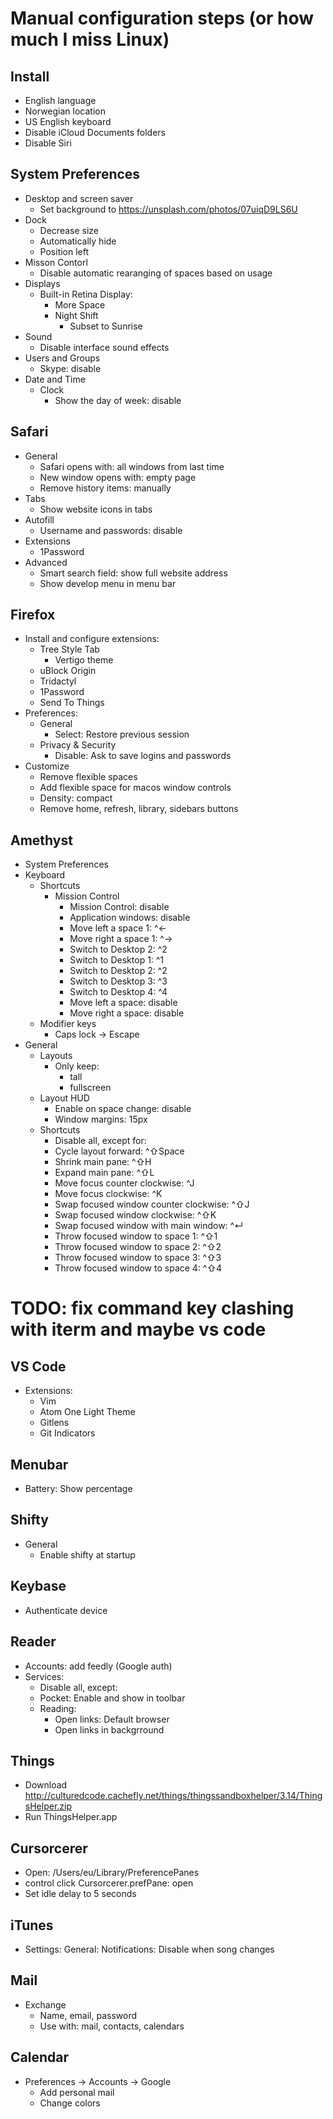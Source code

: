 Manual configuration steps (or how much I miss Linux)
=====================================================

Install
-------

- English language
- Norwegian location
- US English keyboard
- Disable iCloud Documents folders
- Disable Siri

System Preferences
------------------

- Desktop and screen saver
  - Set background to https://unsplash.com/photos/07uiqD9LS6U
- Dock
  - Decrease size
  - Automatically hide
  - Position left
- Misson Contorl
  - Disable automatic rearanging of spaces based on usage
- Displays
  - Built-in Retina Display:
    - More Space
    - Night Shift
      - Subset to Sunrise
- Sound
  - Disable interface sound effects
- Users and Groups
  - Skype: disable
- Date and Time
  - Clock
    - Show the day of week: disable

Safari
------

- General
  - Safari opens with: all windows from last time
  - New window opens with: empty page
  - Remove history items: manually
- Tabs
  - Show website icons in tabs
- Autofill
  - Username and passwords: disable
- Extensions
  - 1Password
- Advanced
  - Smart search field: show full website address
  - Show develop menu in menu bar

Firefox
-------

- Install and configure extensions:
  - Tree Style Tab
    - Vertigo theme
  - uBlock Origin
  - Tridactyl
  - 1Password
  - Send To Things
- Preferences:
  - General
    - Select: Restore previous session
  - Privacy & Security
    - Disable: Ask to save logins and passwords
- Customize
  - Remove flexible spaces
  - Add flexible space for macos window controls
  - Density: compact
  - Remove home, refresh, library, sidebars buttons

Amethyst
--------

- System Preferences
 - Keyboard
   - Shortcuts
     - Mission Control
       - Mission Control: disable
       - Application windows: disable
       - Move left a space 1: ^←
       - Move right a space 1: ^→
       - Switch to Desktop 2: ^2
       - Switch to Desktop 1: ^1
       - Switch to Desktop 2: ^2
       - Switch to Desktop 3: ^3
       - Switch to Desktop 4: ^4
       - Move left a space: disable
       - Move right a space: disable
    - Modifier keys
      - Caps lock -> Escape
- General
  - Layouts
    - Only keep:
      - tall
      - fullscreen
  - Layout HUD
    - Enable on space change: disable
    - Window margins: 15px
  - Shortcuts
    - Disable all, except for:
    - Cycle layout forward: ^⇧Space
    - Shrink main pane: ^⇧H
    - Expand main pane: ^⇧L
    - Move focus counter clockwise: ^J
    - Move focus clockwise: ^K
    - Swap focused window counter clockwise: ^⇧J
    - Swap focused window clockwise: ^⇧K
    - Swap focused window with main window: ^↵
    - Throw focused window to space 1: ^⇧1
    - Throw focused window to space 2: ^⇧2
    - Throw focused window to space 3: ^⇧3
    - Throw focused window to space 4: ^⇧4

# TODO: fix command key clashing with iterm and maybe vs code

VS Code
-------

- Extensions:
  - Vim
  - Atom One Light Theme
  - Gitlens
  - Git Indicators

Menubar
-------

- Battery: Show percentage

Shifty
------

- General
  - Enable shifty at startup

Keybase
-------

- Authenticate device

Reader
------

- Accounts: add feedly (Google auth)
- Services:
  - Disable all, except:
  - Pocket: Enable and show in toolbar
  - Reading:
    - Open links: Default browser
    - Open links in backgrround

Things
------

- Download http://culturedcode.cachefly.net/things/thingssandboxhelper/3.14/ThingsHelper.zip
- Run ThingsHelper.app

Cursorcerer
-----------

- Open: /Users/eu/Library/PreferencePanes
- control click Cursorcerer.prefPane: open
- Set idle delay to 5 seconds

iTunes
------

- Settings: General: Notifications: Disable when song changes

Mail
----

- Exchange
  - Name, email, password
  - Use with: mail, contacts, calendars

Calendar
--------

- Preferences -> Accounts -> Google
  - Add personal mail
  - Change colors
